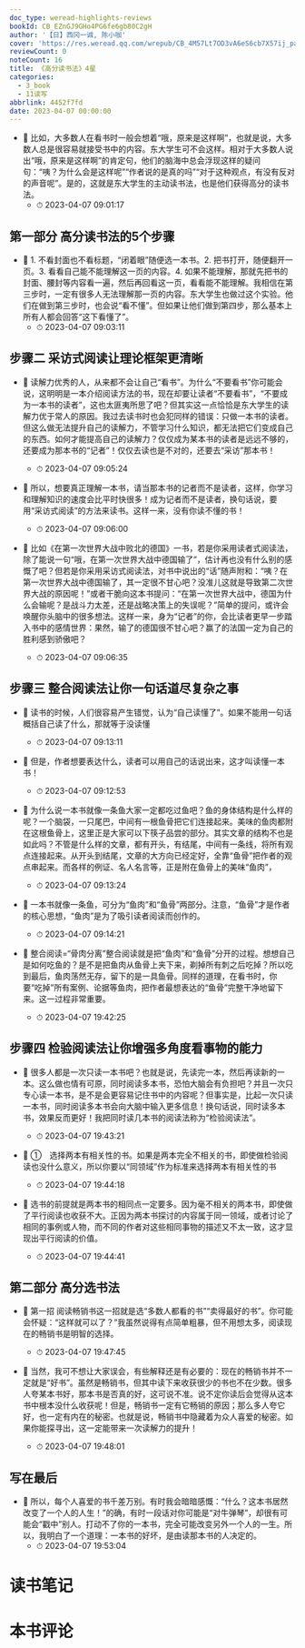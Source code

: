 ```yaml
---
doc_type: weread-highlights-reviews
bookId: CB_EZnGJ9GHo4PG6fe6gb80C2gH
author: '【日】西冈一诚, 陈小咖'
cover: 'https://res.weread.qq.com/wrepub/CB_4M57Lt7OD3vA6eS6cb7X57ij_parsecover'
reviewCount: 0
noteCount: 16
title: 《高分读书法》4星
categories:
  - 3_book
  - 11读写
abbrlink: 4452f7fd
date: 2023-04-07 00:00:00
---
```





- 📌 比如，大多数人在看书时一般会想着“哦，原来是这样啊”，也就是说，大多数人总是很容易就接受书中的内容。东大学生可不会这样。相对于大多数人说出“哦，原来是这样啊”的肯定句，他们的脑海中总会浮现这样的疑问句：“咦？为什么会是这样呢”“作者说的是真的吗”“对于这种观点，有没有反对的声音呢”。是的，这就是东大学生的主动读书法，也是他们获得高分的读书法。 
    - ⏱ 2023-04-07 09:01:17 
## 第一部分 高分读书法的5个步骤


- 📌 1. 不看封面也不看标题，“闭着眼”随便选一本书。2. 把书打开，随便翻开一页。3. 看看自己能不能理解这一页的内容。4. 如果不能理解，那就先把书的封面、腰封等内容看一遍，然后再回看这一页，看看能不能理解。我相信在第三步时，一定有很多人无法理解那一页的内容。东大学生也做过这个实验。他们在做到第三步时，也会说“看不懂”。但如果让他们做到第四步，那么基本上所有人都会回答“这下看懂了”。 
    - ⏱ 2023-04-07 09:03:11 
## 步骤二 采访式阅读让理论框架更清晰


- 📌 读解力优秀的人，从来都不会让自己“看书”。为什么“不要看书”你可能会说，这明明是一本介绍阅读方法的书，现在却要让读者“不要看书”，“不要成为一本书的读者”，这也太匪夷所思了吧？但其实这一点恰恰是东大学生的读解力优于常人的原因。我过去读书时也会犯同样的错误：只做一本书的读者。但这么做无法提升自己的读解力，不管学习什么知识，都无法把它们变成自己的东西。如何才能提高自己的读解力？仅仅成为某本书的读者是远远不够的，还要成为那本书的“记者”！仅仅去读也是不对的，还要去“采访”那本书！ 
    - ⏱ 2023-04-07 09:05:24 

- 📌 所以，想要真正理解一本书，请当那本书的记者而不是读者，这样，你学习和理解知识的速度会比平时快很多！成为记者而不是读者，换句话说，要用“采访式阅读”的方法来读书。这样一来，没有你读不懂的书！ 
    - ⏱ 2023-04-07 09:06:00 

- 📌 比如《在第一次世界大战中败北的德国》一书，若是你采用读者式阅读法，除了能说一句“哦，在第一次世界大战中德国输了”，估计再也没有什么别的感慨了吧？但若是你采用采访式阅读法，对书中说出的“话”随声附和：“咦？在第一次世界大战中德国输了，其一定很不甘心吧？没准儿这就是导致第二次世界大战的原因呢！”或者干脆向这本书提问：“在第一次世界大战中，德国为什么会输呢？是战斗力太差，还是战略决策上的失误呢？”简单的提问，或许会唤醒你头脑中的很多想法。这样一来，身为“记者”的你，会比读者更早一步踏入书中的感情世界：果然，输了的德国很不甘心吧？赢了的法国一定为自己的胜利感到骄傲吧？ 
    - ⏱ 2023-04-07 09:06:35 
## 步骤三 整合阅读法让你一句话道尽复杂之事


- 📌 读书的时候，人们很容易产生错觉，认为“自己读懂了”。如果不能用一句话概括自己读了什么，那就等于没读懂 
    - ⏱ 2023-04-07 09:13:11 

- 📌 但是，作者想要表达什么，读者可以用自己的话说出来，这才叫读懂一本书！ 
    - ⏱ 2023-04-07 09:12:53 

- 📌 为什么说一本书就像一条鱼大家一定都吃过鱼吧？鱼的身体结构是什么样的呢？一个脑袋，一只尾巴，中间有一根鱼骨把它们连接起来。美味的鱼肉都附在这根鱼骨上，这里正是大家可以下筷子品尝的部分。其实文章的结构不也是如此吗？不管是什么样的文章，都有开头，有结尾，中间有一条线，将所有观点连接起来。从开头到结尾，文章的大方向已经定好，全靠“鱼骨”把作者的观点串起来。而各样的例证、名人名言等，正是附在鱼骨上的美味“鱼肉”， 
    - ⏱ 2023-04-07 09:13:24 

- 📌 一本书就像一条鱼，可分为“鱼肉”和“鱼骨”两部分。注意，“鱼骨”才是作者的核心思想，“鱼肉”是为了吸引读者阅读而创作的。 
    - ⏱ 2023-04-07 09:14:21 

- 📌 整合阅读=“骨肉分离”整合阅读就是把“鱼肉”和“鱼骨”分开的过程。想想自己是如何吃鱼的？是不是把鱼肉从鱼骨上夹下来，剃掉所有刺之后吃掉？所以吃到最后，鱼肉荡然无存，留下的是一具鱼骨。同样的道理，在看书时，你要“吃掉”所有案例、论据等鱼肉，把作者最想表达的“鱼骨”完整干净地留下来。这一过程非常重要。 
    - ⏱ 2023-04-07 19:42:25 
## 步骤四 检验阅读法让你增强多角度看事物的能力


- 📌 很多人都是一次只读一本书吧？也就是说，先读完一本，然后再读新的一本。这么做也情有可原，同时阅读多本书，恐怕大脑会有负担吧？并且一次只专心读一本书，是不是会更容易记住书中的内容呢？但事实是，比起一次只读一本书，同时阅读多本书会向大脑中输入更多信息！换句话说，同时读多本书，效果反而更好！我把同时读几本书的阅读法称为“检验阅读法”。 
    - ⏱ 2023-04-07 19:43:21 

- 📌 ① 选择两本有相关性的书。如果是两本完全不相关的书，即使做检验阅读也没什么意义，所以你要以“同领域”作为标准来选择两本有相关性的书 
    - ⏱ 2023-04-07 19:44:18 

- 📌 选书的前提就是两本书的相同点一定要多。因为毫不相关的两本书，即使做了平行阅读也收获不大。正因为两本书探讨的内容属于同一领域，或者讨论了相同的事例或人物，而不同的作者对这些相同事物的描述又不太一致，这才显现出平行阅读的价值。 
    - ⏱ 2023-04-07 19:44:41 
## 第二部分 高分选书法


- 📌 第一招 阅读畅销书这一招就是选“多数人都看的书”“卖得最好的书”。你可能会怀疑：“这样就可以了？”我虽然说得有点简单粗暴，但不用想太多，阅读现在的畅销书是明智的选择。 
    - ⏱ 2023-04-07 19:47:45 

- 📌 当然，我可不想让大家误会，有些解释还是有必要的：现在的畅销书并不一定就是“好书”。虽然是畅销书，但其中读下来收获很少的书也不在少数。很多人夸某本书好，那本书是否真的好，这可说不准。说不定你读后会觉得从这本书中根本没什么收获呢！但是，畅销书一定有它畅销的原因；那么多人夸它好，也一定有内在的秘密。也就是说，畅销书中隐藏着为众人喜爱的秘密。如果你能探寻出，这一定能带来一次读解力的提升！ 
    - ⏱ 2023-04-07 19:48:01 
## 写在最后


- 📌 所以，每个人喜爱的书千差万别。有时我会暗暗感慨：“什么？这本书居然改变了一个人的人生！”的确，有时一段话对你可能是“对牛弹琴”，却很有可能会“戳中”别人。打动不了你的一本书，完全可能改变另外一个人的一生。所以，我明白了一个道理：一本书的好坏，是由读那本书的人决定的。 
    - ⏱ 2023-04-07 19:53:04 

# 读书笔记


# 本书评论
